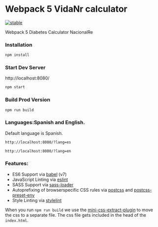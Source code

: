 # Webpack 5 VidaNr calculator

[![stable](http://badges.github.io/stability-badges/dist/stable.svg)](http://github.com/badges/stability-badges)

Webpack 5 Diabetes Calculator NacionalRe

### Installation

```sh
npm install
```

### Start Dev Server

http://localhost:8080/

```sh
npm start
```

### Build Prod Version

```sh
npm run build
```

### Languages:Spanish and English.

Default language is Spanish.

```sh
http://localhost:8080/?lang=es
```

```sh
http://localhost:8080/?lang=en
```

### Features:

- ES6 Support via [babel](https://babeljs.io/) (v7)
- JavaScript Linting via [eslint](https://eslint.org/)
- SASS Support via [sass-loader](https://github.com/jtangelder/sass-loader)
- Autoprefixing of browserspecific CSS rules via [postcss](https://postcss.org/) and [postcss-preset-env](https://github.com/csstools/postcss-preset-env)
- Style Linting via [stylelint](https://stylelint.io/)

When you run `npm run build` we use the [mini-css-extract-plugin](https://github.com/webpack-contrib/mini-css-extract-plugin) to move the css to a separate file. The css file gets included in the head of the `index.html`.
